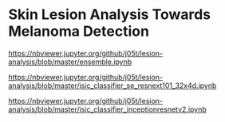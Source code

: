 # Skin Lesion Analysis Towards Melanoma Detection 

https://nbviewer.jupyter.org/github/j05t/lesion-analysis/blob/master/ensemble.ipynb

https://nbviewer.jupyter.org/github/j05t/lesion-analysis/blob/master/isic_classifier_se_resnext101_32x4d.ipynb

https://nbviewer.jupyter.org/github/j05t/lesion-analysis/blob/master/isic_classifier_inceptionresnetv2.ipynb


